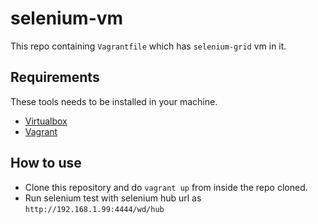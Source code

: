 selenium-vm
===========

This repo containing `Vagrantfile` which has `selenium-grid` vm in it.

## Requirements
These tools needs to be installed in your machine. 
- [Virtualbox](https://www.virtualbox.org)
- [Vagrant](http://www.vagrantup.com/)

## How to use

- Clone this repository and do `vagrant up` from inside the repo cloned.
- Run selenium test with selenium hub url as `http://192.168.1.99:4444/wd/hub`
